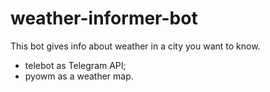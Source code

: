 # weather-informer-bot

<p>This bot gives info about weather in a city you want to know.</p>
<ul>
  <li>telebot as Telegram API;</li>
  <li>pyowm as a weather map.</li>
</ul>
